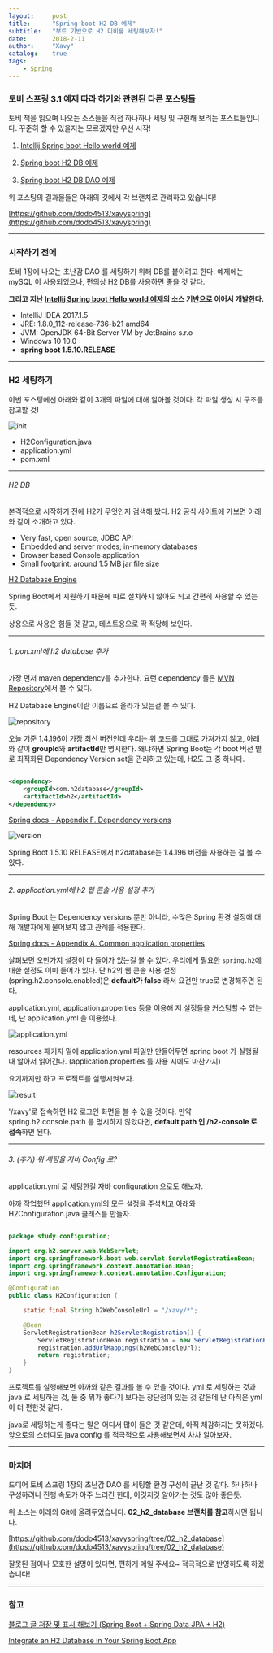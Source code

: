 ```yaml
---
layout:     post
title:      "Spring boot H2 DB 예제"
subtitle:   "부트 기반으로 H2 디비를 세팅해보자!"
date:       2018-2-11
author:     "Xavy"
catalog:    true
tags:
    - Spring
---
```


### 토비 스프링 3.1 예제 따라 하기와 관련된 다른 포스팅들

토비 책을 읽으며 나오는 소스들을 직접 하나하나 세팅 및 구현해 보려는 포스트들입니다. 
꾸준히 할 수 있을지는 모르겠지만 우선 시작!

1. [Intellij Spring boot Hello world 예제](https://dodo4513.github.io/2018/02/03/spring_hello_world/)

2. [Spring boot H2 DB 예제](https://dodo4513.github.io/2018/02/11/spring_h2/)

3. [Spring boot H2 DB DAO 예제](https://dodo4513.github.io/2018/04/01/spring_h2_init/)

위 포스팅의 결과물들은 아래의 깃에서 각 브랜치로 관리하고 있습니다!

[https://github.com/dodo4513/xavyspring](https://github.com/dodo4513/xavyspring)

- - -

### 시작하기 전에

토비 1장에 나오는 초난감 DAO 를 세팅하기 위해 DB를 붙이려고 한다. 예제에는 mySQL 이 사용되었으나, 편의상 H2 DB를 사용하면 좋을 것 같다.

**그리고 지난 [Intellij Spring boot Hello world 예제](https://github.com/dodo4513/xavyspring/tree/01_hello_world)의 소스 기반으로 이어서 개발한다.**
 
- IntelliJ IDEA 2017.1.5
- JRE: 1.8.0_112-release-736-b21 amd64
- JVM: OpenJDK 64-Bit Server VM by JetBrains s.r.o
- Windows 10 10.0
- **spring boot 1.5.10.RELEASE**

- - -

### H2 세팅하기

이번 포스팅에선 아래와 같이 3개의 파일에 대해 알아볼 것이다. 각 파일 생성 시 구조를 참고할 것!

<img class="shadow" src="/img/my-post/20180211_spring_h2/1_init.JPG" alt="init">

- H2Configuration.java
- application.yml
- pom.xml

- - -

###### H2 DB

본격적으로 시작하기 전에 H2가 무엇인지 검색해 봤다.
H2 공식 사이트에 가보면 아래와 같이 소개하고 있다.

- Very fast, open source, JDBC API
- Embedded and server modes; in-memory databases
- Browser based Console application
- Small footprint: around 1.5 MB jar file size

[H2 Database Engine](http://www.h2database.com/html/main.html)

Spring Boot에서 지원하기 때문에 따로 설치하지 않아도 되고 간편히 사용할 수 있는 듯.

상용으로 사용은 힘들 것 같고, 테스트용으로 딱 적당해 보인다.

- - -

###### 1. pon.xml에 h2 database 추가

가장 먼저 maven dependency를 추가한다. 요런 dependency 들은 [MVN Repository](https://mvnrepository.com/)에서 볼 수 있다.

H2 Database Engine이란 이름으로 올라가 있는걸 볼 수 있다.

<img class="shadow" src="/img/my-post/20180211_spring_h2/2_repository.JPG" alt="repository">

오늘 기준 1.4.196이 가장 최신 버전인데 우리는 위 코드를 그대로 가져가지 않고, 아래와 같이 **groupId**와 **artifactId**만 명시한다.
왜냐하면 Spring Boot는 각 boot 버전 별로 최적화된 Dependency Version set을 관리하고 있는데, H2도 그 중 하나다.

```xml

<dependency>
    <groupId>com.h2database</groupId>
    <artifactId>h2</artifactId>
</dependency>

``` 

[Spring docs - Appendix F. Dependency versions](https://docs.spring.io/spring-boot/docs/1.5.10.RELEASE/reference/htmlsingle/#appendix-dependency-versions)

<img class="shadow" src="/img/my-post/20180211_spring_h2/3_h2_version.JPG" alt="version">

Spring Boot 1.5.10 RELEASE에서 h2database는 1.4.196 버전을 사용하는 걸 볼 수 있다.  

- - -

###### 2. application.yml에 h2 웹 콘솔 사용 설정 추가

Spring Boot 는 Dependency versions 뿐만 아니라, 수많은 Spring 환경 설정에 대해 개발자에게 물어보지 않고 관례를 적용한다.

[Spring docs - Appendix A. Common application properties](https://docs.spring.io/spring-boot/docs/1.5.10.RELEASE/reference/htmlsingle/#common-application-properties)

살펴보면 오만가지 설정이 다 들어가 있는걸 볼 수 있다. 우리에게 필요한 `spring.h2`에 대한 설정도 이미 들어가 있다.
단 h2의 웹 콘솔 사용 설정(spring.h2.console.enabled)은 **default가 false** 라서 요건만 true로  변경해주면 된다.

application.yml, application.properties 등을 이용해 저 설정들을 커스텀할 수 있는데, 난 application.yml 을 이용했다.

<img class="shadow" src="/img/my-post/20180211_spring_h2/4_application_yml.JPG" alt="application.yml">

resources 패키지 밑에 application.yml 파일만 만들어두면 spring boot 가 실행될 때 알아서 읽어간다. (application.properties 를 사용 시에도 마찬가지)  

요기까지만 하고 프로젝트를 실행시켜보자.

<img class="shadow" src="/img/my-post/20180211_spring_h2/5_result.JPG" alt="result">

'/xavy'로 접속하면 H2 로그인 화면을 볼 수 있을 것이다. 만약 spring.h2.console.path 를 명시하지 않았다면, **default path 인 /h2-console 로 접속**하면 된다. 

- - -

###### 3. (추가) 위 세팅을 자바 Config 로?

application.yml 로 세팅한걸 자바 configuration 으로도 해보자.

아까 작업했던 application.yml의 모든 설정을 주석치고 아래와 H2Configuration.java 클래스를 만들자.

```java

package study.configuration;

import org.h2.server.web.WebServlet;
import org.springframework.boot.web.servlet.ServletRegistrationBean;
import org.springframework.context.annotation.Bean;
import org.springframework.context.annotation.Configuration;

@Configuration
public class H2Configuration {

    static final String h2WebConsoleUrl = "/xavy/*";

    @Bean
    ServletRegistrationBean h2ServletRegistration() {
        ServletRegistrationBean registration = new ServletRegistrationBean(new WebServlet());
        registration.addUrlMappings(h2WebConsoleUrl);
        return registration;
    }
}

```

프로젝트를 실행해보면 아까와 같은 결과를 볼 수 있을 것이다. 
yml 로 세팅하는 것과 java 로 세팅하는 것, 둘 중 뭐가 좋다기 보다는 장단점이 있는 것 같은데 난 아직은 yml 이 더 편한것 같다.

java로 세팅하는게 좋다는 말은 어디서 많이 들은 것 같은데, 아직 체감하지는 못하겠다. 
앞으로의 스터디도 java config 를 적극적으로 사용해보면서 차차 알아보자.  

- - -

### 마치며

드디어 토비 스프링 1장의 초난감 DAO 를 세팅할 환경 구성이 끝난 것 같다. 
하나하나 구성하려니 진행 속도가 아주 느리긴 한데, 이것저것 알아가는 것도 많아 좋은듯. 

위 소스는 아래의 Git에 올려두었습니다. **02_h2_database 브랜치를 참고**하시면 됩니다.

[https://github.com/dodo4513/xavyspring/tree/02_h2_database](https://github.com/dodo4513/xavyspring/tree/02_h2_database)

잘못된 점이나 모호한 설명이 있다면, 편하게 메일 주세요~ 적극적으로 반영하도록 하겠습니다!

- - -

### 참고

[블로그 글 저장 및 표시 해보기 (Spring Boot + Spring Data JPA + H2)](http://millky.com/@origoni/post/1155?language=ko_kr)

[Integrate an H2 Database in Your Spring Boot App](https://dzone.com/articles/integrate-h2-database-in-your-spring-boot-applicat)